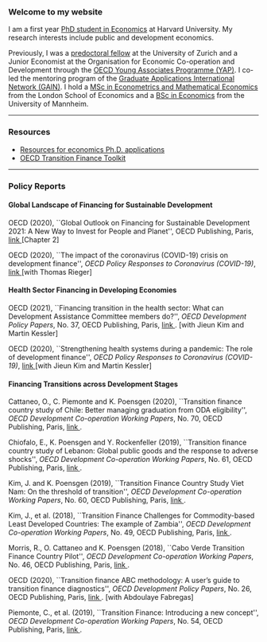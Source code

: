 ### Welcome to my website

I am a first year <a href="https://economics.harvard.edu/phd-program" target="_blank">PhD student in Economics</a> at Harvard University. My research interests include public and development economics.

Previously, I was a <a href="http://www.econ.uzh.ch/en/study/predoc.html" target="_blank">predoctoral fellow</a> at the University of Zurich and a Junior Economist at the Organisation for Economic Co-operation and Development through the <a href="https://www.oecd.org/careers/young-associate-programme/" target="_blank">OECD Young Associates Programme (YAP)</a>.  I co-led the mentoring program of the <a href="https://gain-network.net" target="_blank">Graduate Applications International Network (GAIN)</a>. I hold a <a href="https://www.lse.ac.uk/study-at-lse/Graduate/degree-programmes-2023/MSc-Econometrics-and-Mathematical-Economics" target="_blank">MSc in Econometrics and Mathematical Economics</a> from the London School of Economics and a <a href="https://www.uni-mannheim.de/en/academics/programs/bsc-economics/" target="_blank">BSc in Economics</a> from the University of Mannheim. 

---

### Resources  

- [Resources for economics Ph.D. applications](./pages/phd-economics-application-advice.html)
- <a href="https://www.oecd.org/dac/transition-finance-toolkit/" target="_blank" > OECD Transition Finance Toolkit </a>

---

### Policy Reports

#### Global Landscape of Financing for Sustainable Development

OECD (2020), ``Global Outlook on Financing for Sustainable Development 2021: A New Way to Invest for People and Planet'', OECD Publishing, Paris, <a href="https://doi.org/10.1787/e3c30a9a-en" target="_blank" > link </a>  [Chapter 2]

OECD (2020), ``The impact of the coronavirus (COVID-19) crisis on development finance'', _OECD Policy Responses to Coronavirus (COVID-19)_, <a href="http://www.oecd.org/coronavirus/policy-responses/the-impact-of-the-coronavirus-covid-19-crisis-on-development-finance-9de00b3b/" target="_blank" > link </a> [with Thomas Rieger]

#### Health Sector Financing in Developing Economies

OECD (2021), ``Financing transition in the health sector: What can Development Assistance Committee members do?'', _OECD Development Policy Papers_, No. 37, OECD Publishing, Paris, <a href="https://doi.org/10.1787/0d16fad8-en" target="_blank" > link </a>.  [with Jieun Kim and Martin Kessler]

OECD (2020), ``Strengthening health systems during a pandemic: The role of development finance'', _OECD Policy Responses to Coronavirus (COVID-19)_, <a href="https://doi.org/10.1787/0d16fad8-en" target="_blank" > link </a> [with Jieun Kim and Martin Kessler]

#### Financing Transitions across Development Stages

Cattaneo, O., C. Piemonte and K. Poensgen (2020), ``Transition finance country study of Chile: Better managing graduation from ODA eligibility'', _OECD Development Co-operation Working Papers_, No. 70, OECD Publishing, Paris, <a href="https://doi.org/10.1787/608cbf6d-en" target="_blank" > link </a>.

Chiofalo, E., K. Poensgen and Y. Rockenfeller (2019), ``Transition finance country study of Lebanon: Global public goods and the response to adverse shocks'', _OECD Development Co-operation Working Papers_, No. 61, OECD Publishing, Paris, <a href="https://doi.org/10.1787/25aa14e0-en" target="_blank" > link </a>. 

Kim, J. and K. Poensgen (2019), ``Transition Finance Country Study Viet Nam: On the threshold of transition'', _OECD Development Co-operation Working Papers_, No. 60, OECD Publishing, Paris, <a href="https://doi.org/10.1787/3cb86a6c-en" target="_blank" > link </a>.

Kim, J., et al. (2018), ``Transition Finance Challenges for Commodity-based Least Developed Countries: The example of Zambia'', _OECD Development Co-operation Working Papers_, No. 49, OECD Publishing, Paris, <a href="https://doi.org/10.1787/feb640fe-en" target="_blank" > link </a>.

Morris, R., O. Cattaneo and K. Poensgen (2018), ``Cabo Verde Transition Finance Country Pilot'', _OECD Development Co-operation Working Papers_, No. 46, OECD Publishing, Paris, <a href="https://doi.org/10.1787/1affcac6-en" target="_blank" > link </a>.

OECD (2020), ``Transition finance ABC methodology: A user’s guide to transition finance diagnostics'', _OECD Development Policy Papers_, No. 26, OECD Publishing, Paris, <a href="https://doi.org/10.1787/c5210d6c-en" target="_blank" > link </a>. [with Abdoulaye Fabregas]

Piemonte, C., et al. (2019), ``Transition Finance: Introducing a new concept'', _OECD Development Co-operation Working Papers_, No. 54, OECD Publishing, Paris, <a href="https://doi.org/10.1787/2dad64fb-en" target="_blank" > link </a>.
